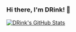 ### Hi there, I'm DRink! 👋

<a href="https://github.com/acg7878">
  <img src="https://github-readme-stats.vercel.app/api?username=acg7878&show_icons=true" alt="DRink's GitHub Stats" />
</a>


